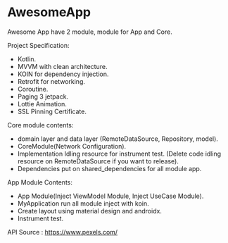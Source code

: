 # AwesomeApp
Awesome App have 2 module, module for App and Core. 

Project Specification:
- Kotlin.
- MVVM with clean architecture.
- KOIN for dependency injection.
- Retrofit for networking.
- Coroutine. 
- Paging 3 jetpack.
- Lottie Animation.
- SSL Pinning Certificate.

Core module contents:
- domain layer and data layer (RemoteDataSource, Repository, model).
- CoreModule(Network Configuration).
- Implementation Idling resource for instrument test. (Delete code idling resource on RemoteDataSource if you want to release).
- Dependencies put on shared_dependencies for all module app.

App Module Contents:
- App Module(Inject ViewModel Module, Inject UseCase Module).
- MyApplication run all module inject with koin.
- Create layout using material design and androidx.
- Instrument test.


API Source : https://www.pexels.com/

